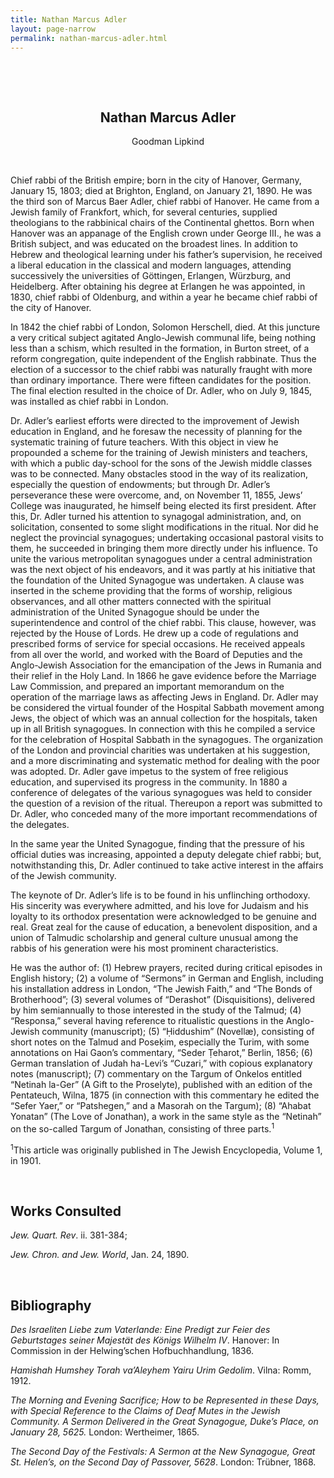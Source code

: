 ```yaml
---
title: Nathan Marcus Adler
layout: page-narrow
permalink: nathan-marcus-adler.html
---
```


&nbsp;

&nbsp;

<p align="center">

<h2 align=center>Nathan Marcus Adler</h2>

<p align="center">Goodman Lipkind</p>

<!--<p align="center"><a href="mailto:katzir@vjwp.org">katzir@vjwp.org</a></p> -->

</p>

 &nbsp;

 Chief rabbi of the British empire; born in the city of Hanover, Germany, January 15, 1803; died at Brighton, England, on January 21, 1890. He was the third son of Marcus Baer Adler, chief rabbi of Hanover. He came from a Jewish family of Frankfort, which, for several centuries, supplied theologians to the rabbinical chairs of the Continental ghettos. Born when Hanover was an appanage of the English crown under George III., he was a British subject, and was educated on the broadest lines. In addition to Hebrew and theological learning under his father’s supervision, he received a liberal education in the classical and modern languages, attending successively the universities of Göttingen, Erlangen, Würzburg, and Heidelberg. After obtaining his degree at Erlangen he was appointed, in 1830, chief rabbi of Oldenburg, and within a year he became chief rabbi of the city of Hanover.

In 1842 the chief rabbi of London, Solomon Herschell, died. At this juncture a very critical subject agitated Anglo-Jewish communal life, being nothing less than a schism, which resulted in the formation, in Burton street, of a reform congregation, quite independent of the English rabbinate. Thus the election of a successor to the chief rabbi was naturally fraught with more than ordinary importance. There were fifteen candidates for the position. The final election resulted in the choice of Dr. Adler, who on July 9, 1845, was installed as chief rabbi in London.

Dr. Adler’s earliest efforts were directed to the improvement of Jewish education in England, and he foresaw the necessity of planning for the systematic training of future teachers. With this object in view he propounded a scheme for the training of Jewish ministers and teachers, with which a public day-school for the sons of the Jewish middle classes was to be connected. Many obstacles stood in the way of its realization, especially the question of endowments; but through Dr. Adler’s perseverance these were overcome, and, on November 11, 1855, Jews’ College was inaugurated, he himself being elected its first president. After this, Dr. Adler turned his attention to synagogal administration, and, on solicitation, consented to some slight modifications in the ritual. Nor did he neglect the provincial synagogues; undertaking occasional pastoral visits to them, he succeeded in bringing them more directly under his influence. To unite the various metropolitan synagogues under a central administration was the next object of his endeavors, and it was partly at his initiative that the foundation of the United Synagogue was undertaken. A clause was inserted in the scheme providing that the forms of worship, religious observances, and all other matters connected with the spiritual administration of the United Synagogue should be under the superintendence and control of the chief rabbi. This clause, however, was rejected by the House of Lords. He drew up a code of regulations and prescribed forms of service for special occasions. He received appeals from all over the world, and worked with the Board of Deputies and the Anglo-Jewish Association for the emancipation of the Jews in Rumania and their relief in the Holy Land. In 1866 he gave evidence before the Marriage Law Commission, and prepared an important memorandum on the operation of the marriage laws as affecting Jews in England. Dr. Adler may be considered the virtual founder of the Hospital Sabbath movement among Jews, the object of which was an annual collection for the hospitals, taken up in all British synagogues. In connection with this he compiled a service for the celebration of Hospital Sabbath in the synagogues. The organization of the London and provincial charities was undertaken at his suggestion, and a more discriminating and systematic method for dealing with the poor was adopted. Dr. Adler gave impetus to the system of free religious education, and supervised its progress in the community. In 1880 a conference of delegates of the various synagogues was held to consider the question of a revision of the ritual. Thereupon a report was submitted to Dr. Adler, who conceded many of the more important recommendations of the delegates.

In the same year the United Synagogue, finding that the pressure of his official duties was increasing, appointed a deputy delegate chief rabbi; but, notwithstanding this, Dr. Adler continued to take active interest in the affairs of the Jewish community.

The keynote of Dr. Adler’s life is to be found in his unflinching orthodoxy. His sincerity was everywhere admitted, and his love for Judaism and his loyalty to its orthodox presentation were acknowledged to be genuine and real. Great zeal for the cause of education, a benevolent disposition, and a union of Talmudic scholarship and general culture unusual among the rabbis of his generation were his most prominent characteristics.

He was the author of: (1) Hebrew prayers, recited during critical episodes in English history; (2) a volume of “Sermons” in German and English, including his installation address in London, “The Jewish Faith,” and “The Bonds of Brotherhood”; (3) several volumes of “Derashot” (Disquisitions), delivered by him semiannually to those interested in the study of the Talmud; (4) “Responsa,” several having reference to ritualistic questions in the Anglo-Jewish community (manuscript); (5) “Ḥiddushim” (Novellæ), consisting of short notes on the Talmud and Poseḳim, especially the Turim, with some annotations on Hai Gaon’s commentary, “Seder Ṭeharot,” Berlin, 1856; (6) German translation of Judah ha-Levi’s “Cuzari,” with copious explanatory notes (manuscript); (7) commentary on the Targum of Onkelos entitled “Netinah la-Ger” (A Gift to the Proselyte), published with an edition of the Pentateuch, Wilna, 1875 (in connection with this commentary he edited the “Sefer Yaer,” or “Patshegen,” and a Masorah on the Targum); (8) “Ahabat Yonatan” (The Love of Jonathan), a work in the same style as the “Netinah” on the so-called Targum of Jonathan, consisting of three parts.<sup>1</sup>

<sup>1</sup>This article was originally published in The Jewish Encyclopedia, Volume 1, in 1901.

&nbsp;
&nbsp;

## Works Consulted 

_Jew. Quart. Rev_. ii. 381-384;

_Jew. Chron. and Jew. World_, Jan. 24, 1890.

&nbsp;
&nbsp;

## Bibliography

<p>
<em>Des Israeliten Liebe zum Vaterlande: Eine Predigt zur Feier des Geburtstages seiner Majestät des Königs Wilhelm IV</em>. Hanover: In Commission in der Helwing’schen Hofbuchhandlung, 1836. 
</p>
<p>
<em>Hamishah Humshey Torah va’Aleyhem Yairu Urim Gedolim</em>. Vilna: Romm, 1912. 
</p>
<p>
<em>The Morning and Evening Sacrifice; How to be Represented in these Days, with Special Reference to the Claims of Deaf Mutes in the Jewish Community. A Sermon Delivered in the Great Synagogue, Duke’s Place, on January 28, 5625. </em>London: Wertheimer, 1865. 
</p>
<p>
<em>The Second Day of the Festivals: A Sermon at the New Synagogue, Great St. Helen’s, on the Second Day of Passover, 5628</em>. London: Trübner, 1868. 
</p>

<!-- only the space goes after this line -->
&nbsp; 